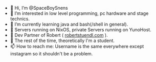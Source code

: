 - 👋 Hi, I’m @SpaceBoySnens
- 👀 I’m interested in low level programming, pc hardware and stage technics.
- 🌱 I’m currently learning java and bash(/shell in general).
- 💾 Servers running on NixOS, private Servers running on YunoHost.
- 🎈 Dev Partner of Robert ( [robertstuendl.com](https://robertstuendl.com) ).
- 📕 The rest of the time, theoretically I'm a student.
- 📫 How to reach me: Username is the same everywhere except instagram so it shouldn't be a problem.

<!---
SpaceBoySnens/SpaceBoySnens is a ✨ special ✨ repository because its `README.md` (this file) appears on your GitHub profile.
You can click the Preview link to take a look at your changes.
--->
